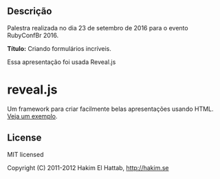 
## Descrição
Palestra realizada no dia 23 de setembro de 2016 para o evento RubyConfBr 2016. 

**Título:** Criando formulários incríveis.

Essa apresentação foi usada Reveal.js

# reveal.js

Um framework  para criar facilmente belas apresentações usando HTML. [Veja um exemplo](http://lab.hakim.se/reveal-js/).


## License

MIT licensed

Copyright (C) 2011-2012 Hakim El Hattab, http://hakim.se

